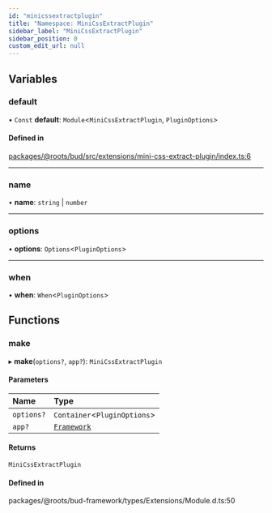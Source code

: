 ```yaml
---
id: "minicssextractplugin"
title: "Namespace: MiniCssExtractPlugin"
sidebar_label: "MiniCssExtractPlugin"
sidebar_position: 0
custom_edit_url: null
---
```


## Variables

### default

• `Const` **default**: `Module`<`MiniCssExtractPlugin`, `PluginOptions`\>

#### Defined in

[packages/@roots/bud/src/extensions/mini-css-extract-plugin/index.ts:6](https://github.com/roots/bud/blob/17ec97df/packages/@roots/bud/src/extensions/mini-css-extract-plugin/index.ts#L6)

___

### name

• **name**: `string` \| `number`

___

### options

• **options**: `Options`<`PluginOptions`\>

___

### when

• **when**: `When`<`PluginOptions`\>

## Functions

### make

▸ **make**(`options?`, `app?`): `MiniCssExtractPlugin`

#### Parameters

| Name | Type |
| :------ | :------ |
| `options?` | `Container`<`PluginOptions`\> |
| `app?` | [`Framework`](../classes/framework.md) |

#### Returns

`MiniCssExtractPlugin`

#### Defined in

packages/@roots/bud-framework/types/Extensions/Module.d.ts:50
